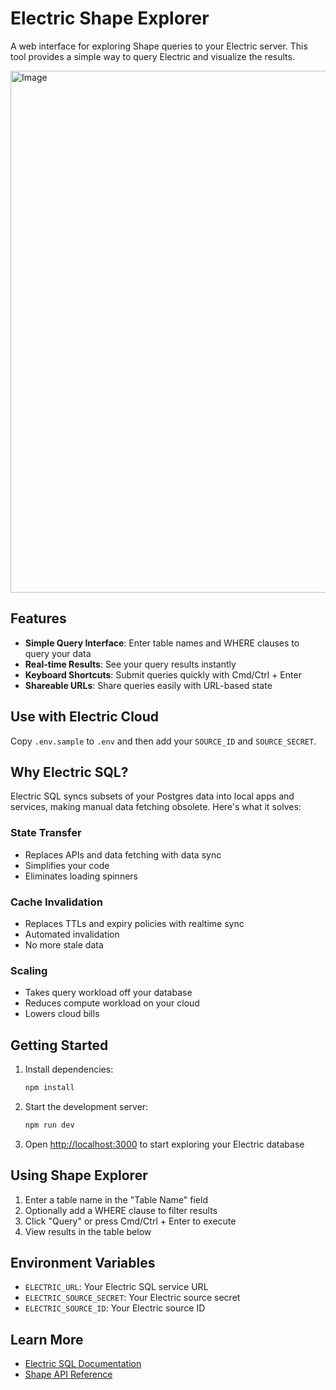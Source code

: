 # Electric Shape Explorer

A web interface for exploring Shape queries to your Electric server. This tool provides a simple way to query Electric and visualize the results.

<img width="835" alt="Image" src="https://github.com/user-attachments/assets/dd59fb1b-a212-46c1-a1d1-e2ae3dcc3cc1" />

## Features

- **Simple Query Interface**: Enter table names and WHERE clauses to query your data
- **Real-time Results**: See your query results instantly
- **Keyboard Shortcuts**: Submit queries quickly with Cmd/Ctrl + Enter
- **Shareable URLs**: Share queries easily with URL-based state

## Use with Electric Cloud

Copy `.env.sample` to `.env` and then add your `SOURCE_ID` and `SOURCE_SECRET`.

## Why Electric SQL?

Electric SQL syncs subsets of your Postgres data into local apps and services, making manual data fetching obsolete. Here's what it solves:

### State Transfer
- Replaces APIs and data fetching with data sync
- Simplifies your code
- Eliminates loading spinners

### Cache Invalidation
- Replaces TTLs and expiry policies with realtime sync
- Automated invalidation
- No more stale data

### Scaling
- Takes query workload off your database
- Reduces compute workload on your cloud
- Lowers cloud bills

## Getting Started

1. Install dependencies:
   ```bash
   npm install
   ```

2. Start the development server:
   ```bash
   npm run dev
   ```

3. Open [http://localhost:3000](http://localhost:3000) to start exploring your Electric database

## Using Shape Explorer

1. Enter a table name in the "Table Name" field
2. Optionally add a WHERE clause to filter results
3. Click "Query" or press Cmd/Ctrl + Enter to execute
4. View results in the table below

## Environment Variables

- `ELECTRIC_URL`: Your Electric SQL service URL
- `ELECTRIC_SOURCE_SECRET`: Your Electric source secret
- `ELECTRIC_SOURCE_ID`: Your Electric source ID

## Learn More

- [Electric SQL Documentation](https://electric-sql.com/docs)
- [Shape API Reference](https://electric-sql.com/docs/api/shape)
